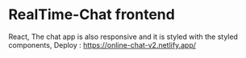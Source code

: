 # RealTime-Chat frontend
React, 
The chat app is also responsive and it is styled with the styled components,
Deploy : https://online-chat-v2.netlify.app/
